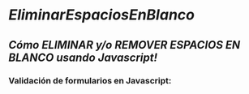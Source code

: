 # **_EliminarEspaciosEnBlanco_**

## **_Cómo ELIMINAR y/o REMOVER ESPACIOS EN BLANCO usando Javascript!_**

### Validación de formularios en Javascript:

